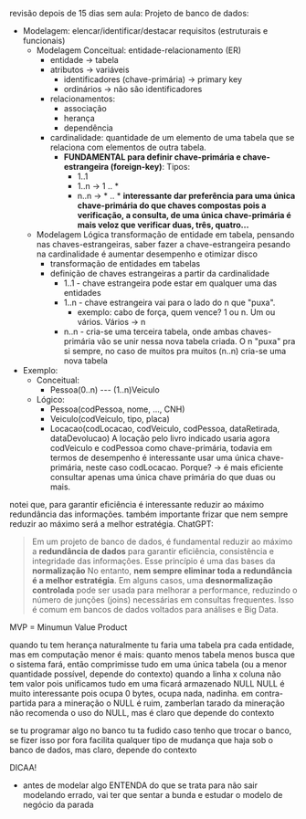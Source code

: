 revisão depois de 15 dias sem aula:
Projeto de banco de dados:
- Modelagem: elencar/identificar/destacar requisitos (estruturais e funcionais)
	- Modelagem Conceitual: entidade-relacionamento (ER)
		- entidade → tabela
		- atributos → variáveis
			- identificadores (chave-primária) → primary key
			- ordinários → não são identificadores
		- relacionamentos:
			- associação
			- herança
			- dependência
		- cardinalidade: 
			quantidade de um elemento de uma tabela que se relaciona com elementos de outra tabela.
			- **FUNDAMENTAL para definir chave-primária e chave-estrangeira (foreign-key)**:
				Tipos:
				- 1..1
				- 1..n → 1 .. *
				- n..n → * .. * 
			**interessante dar preferência para uma única chave-primária do que chaves compostas pois a verificação, a consulta, de uma única chave-primária é mais veloz que verificar duas, três, quatro...**
	- Modelagem Lógica
		transformação de entidade em tabela, pensando nas chaves-estrangeiras, saber fazer a chave-estrangeira pesando na cardinalidade é aumentar desempenho e otimizar disco
		- transformação de entidades em tabelas
		- definição de chaves estrangeiras a partir da cardinalidade
			- 1..1 - chave estrangeira pode estar em qualquer uma das entidades
			- 1..n - chave estrangeira vai para o lado do n que "puxa". 
				- exemplo: cabo de força, quem vence? 1 ou n. Um ou vários. Vários → n
			- n..n - cria-se uma terceira tabela, onde ambas chaves-primária vão se unir nessa nova tabela criada.
			O n "puxa" pra si sempre, no caso de muitos pra muitos (n..n) cria-se uma nova tabela
- Exemplo:
	- Conceitual: 
		- Pessoa(0..n) --- (1..n)Veiculo
	- Lógico:
		- Pessoa(codPessoa, nome, ..., CNH) 
		- Veiculo(codVeiculo, tipo, placa)
		- Locacao(codLocacao, codVeiculo, codPessoa, dataRetirada, dataDevolucao)
		A locação pelo livro indicado usaria agora codVeiculo e codPessoa como chave-primária, todavia em termos de desempenho é interessante usar uma única chave-primária, neste caso codLocacao.
		Porque? → é mais eficiente consultar apenas uma única chave primária do que duas ou mais.

notei que, para garantir eficiência é interessante reduzir ao máximo redundância das informações. 
também importante frizar que nem sempre reduzir ao máximo será a melhor estratégia. ChatGPT:
> Em um projeto de banco de dados, é fundamental reduzir ao máximo a **redundância de dados** para garantir eficiência, consistência e integridade das informações. Esse princípio é uma das bases da **normalização**
> No entanto, **nem sempre eliminar toda a redundância é a melhor estratégia**. Em alguns casos, uma **desnormalização controlada** pode ser usada para melhorar a performance, reduzindo o número de junções (joins) necessárias em consultas frequentes. Isso é comum em bancos de dados voltados para análises e Big Data.

MVP = Minumun Value Product

quando tu tem herança naturalmente tu faria uma tabela pra cada entidade, mas em computação menor é mais: quanto menos tabela menos busca que o sistema fará, então comprimisse tudo em uma única tabela (ou a menor quantidade possível, depende do contexto)
quando a linha x coluna não tem valor pois unificamos tudo em uma ficará armazenado NULL
NULL é muito interessante pois ocupa 0 bytes, ocupa nada, nadinha.
em contra-partida para a mineração o NULL é ruim, zamberlan tarado da mineração não recomenda o uso do NULL, mas é claro que depende do contexto

se tu programar algo no banco tu ta fudido caso tenho que trocar o banco, se fizer isso por fora facilita qualquer tipo de mudança que haja sob o banco de dados, mas claro, depende do contexto

DICAA!
- antes de modelar algo ENTENDA do que se trata para não sair modelando errado, vai ter que sentar a bunda e estudar o modelo de negócio da parada


